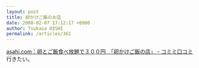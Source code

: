 ```yaml
---
layout: post
title: 卵かけご飯のお店
date: 2008-02-07 17:12:17 +0900
author: Tsukasa OISHI
permalink: /articles/361
---
```



[asahi.com：卵とご飯食べ放題で３００円　「卵かけご飯の店」 - コミミ口コミ](http://www.asahi.com/komimi/OSK200802040061.html)  
行きたい。  

